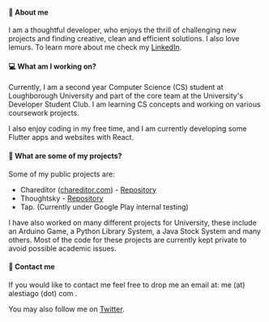 #### 👋 About me

I am a thoughtful developer, who enjoys the thrill of challenging new projects and finding creative, clean and efficient solutions. I also love lemurs.
To learn more about me check my [LinkedIn](https://www.linkedin.com/in/alejandro-santiago-44259b159/). 

#### 💻 What am I working on?

Currently, I am a second year Computer Science (CS) student at Loughborough University and part of the core team at the University's Developer Student Club. 
I am learning CS concepts and working on various coursework projects.

I also enjoy coding in my free time, and I am currently developing some Flutter apps and websites with React.

#### 👀 What are some of my projects?

Some of my public projects are:
- Chareditor ([chareditor.com](https://chareditor.com/)) - [Repository](https://github.com/alestiago/chareditor-dist)
- Thoughtsky - [Repository](https://github.com/alestiago/thoughtsky)
- Tap. (Currently under Google Play internal testing)

I have also worked on many different projects for University, these include an Arduino Game, a Python Library System, a Java Stock System and many others. Most of the code for these projects are currently kept private to avoid possible academic issues.


#### 📧 Contact me

If you would like to contact me feel free to drop me an email at: me (at) alestiago (dot) com .

You may also follow me on [Twitter](https://twitter.com/alestiago3).
